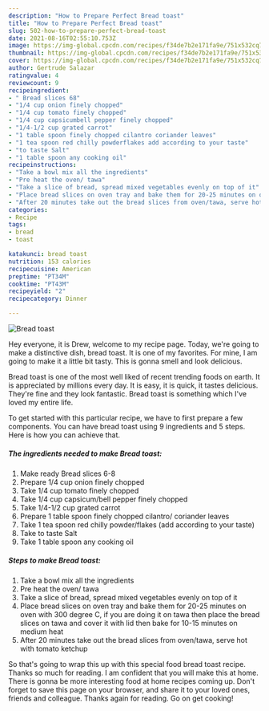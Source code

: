 ```yaml
---
description: "How to Prepare Perfect Bread toast"
title: "How to Prepare Perfect Bread toast"
slug: 502-how-to-prepare-perfect-bread-toast
date: 2021-08-16T02:55:10.753Z
image: https://img-global.cpcdn.com/recipes/f34de7b2e171fa9e/751x532cq70/bread-toast-recipe-main-photo.jpg
thumbnail: https://img-global.cpcdn.com/recipes/f34de7b2e171fa9e/751x532cq70/bread-toast-recipe-main-photo.jpg
cover: https://img-global.cpcdn.com/recipes/f34de7b2e171fa9e/751x532cq70/bread-toast-recipe-main-photo.jpg
author: Gertrude Salazar
ratingvalue: 4
reviewcount: 9
recipeingredient:
- " Bread slices 68"
- "1/4 cup onion finely chopped"
- "1/4 cup tomato finely chopped"
- "1/4 cup capsicumbell pepper finely chopped"
- "1/4-1/2 cup grated carrot"
- "1 table spoon finely chopped cilantro coriander leaves"
- "1 tea spoon red chilly powderflakes add according to your taste"
- "to taste Salt"
- "1 table spoon any cooking oil"
recipeinstructions:
- "Take a bowl mix all the ingredients"
- "Pre heat the oven/ tawa"
- "Take a slice of bread, spread mixed vegetables evenly on top of it"
- "Place bread slices on oven tray and bake them for 20-25 minutes on oven with 300 degree C, if you are doing it on tawa then place the bread slices on tawa and cover it with lid then bake for 10-15 minutes on medium heat"
- "After 20 minutes take out the bread slices from oven/tawa, serve hot with tomato ketchup"
categories:
- Recipe
tags:
- bread
- toast

katakunci: bread toast 
nutrition: 153 calories
recipecuisine: American
preptime: "PT34M"
cooktime: "PT43M"
recipeyield: "2"
recipecategory: Dinner

---
```



![Bread toast](https://img-global.cpcdn.com/recipes/f34de7b2e171fa9e/751x532cq70/bread-toast-recipe-main-photo.jpg)

Hey everyone, it is Drew, welcome to my recipe page. Today, we're going to make a distinctive dish, bread toast. It is one of my favorites. For mine, I am going to make it a little bit tasty. This is gonna smell and look delicious.



Bread toast is one of the most well liked of recent trending foods on earth. It is appreciated by millions every day. It is easy, it is quick, it tastes delicious. They're fine and they look fantastic. Bread toast is something which I've loved my entire life.


To get started with this particular recipe, we have to first prepare a few components. You can have bread toast using 9 ingredients and 5 steps. Here is how you can achieve that.

<!--inarticleads1-->

##### The ingredients needed to make Bread toast:

1. Make ready  Bread slices 6-8
1. Prepare 1/4 cup onion finely chopped
1. Take 1/4 cup tomato finely chopped
1. Take 1/4 cup capsicum/bell pepper finely chopped
1. Take 1/4-1/2 cup grated carrot
1. Prepare 1 table spoon finely chopped cilantro/ coriander leaves
1. Take 1 tea spoon red chilly powder/flakes (add according to your taste)
1. Take to taste Salt
1. Take 1 table spoon any cooking oil




<!--inarticleads2-->

##### Steps to make Bread toast:

1. Take a bowl mix all the ingredients
1. Pre heat the oven/ tawa
1. Take a slice of bread, spread mixed vegetables evenly on top of it
1. Place bread slices on oven tray and bake them for 20-25 minutes on oven with 300 degree C, if you are doing it on tawa then place the bread slices on tawa and cover it with lid then bake for 10-15 minutes on medium heat
1. After 20 minutes take out the bread slices from oven/tawa, serve hot with tomato ketchup




So that's going to wrap this up with this special food bread toast recipe. Thanks so much for reading. I am confident that you will make this at home. There is gonna be more interesting food at home recipes coming up. Don't forget to save this page on your browser, and share it to your loved ones, friends and colleague. Thanks again for reading. Go on get cooking!
